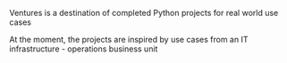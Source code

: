 Ventures is a destination of completed Python projects for real world use cases

At the moment, the projects are inspired by use cases from an IT infrastructure - operations business unit
